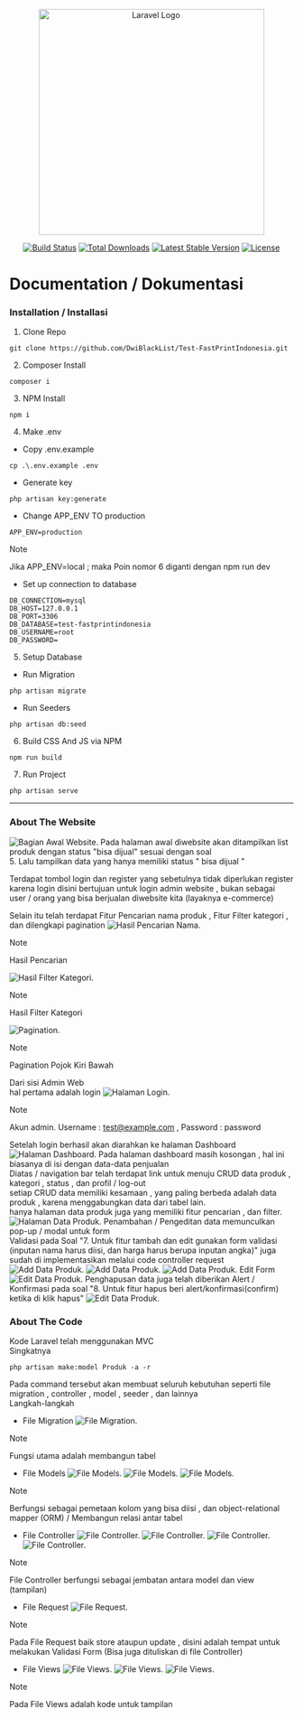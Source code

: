 <p align="center"><a href="https://laravel.com" target="_blank"><img src="https://raw.githubusercontent.com/laravel/art/master/logo-lockup/5%20SVG/2%20CMYK/1%20Full%20Color/laravel-logolockup-cmyk-red.svg" width="400" alt="Laravel Logo"></a></p>

<p align="center">
<a href="https://github.com/laravel/framework/actions"><img src="https://github.com/laravel/framework/workflows/tests/badge.svg" alt="Build Status"></a>
<a href="https://packagist.org/packages/laravel/framework"><img src="https://img.shields.io/packagist/dt/laravel/framework" alt="Total Downloads"></a>
<a href="https://packagist.org/packages/laravel/framework"><img src="https://img.shields.io/packagist/v/laravel/framework" alt="Latest Stable Version"></a>
<a href="https://packagist.org/packages/laravel/framework"><img src="https://img.shields.io/packagist/l/laravel/framework" alt="License"></a>
</p>

# Documentation / Dokumentasi
### Installation / Installasi

1. Clone Repo
```
git clone https://github.com/DwiBlackList/Test-FastPrintIndonesia.git
```
2. Composer Install
```
composer i
```
3. NPM Install
```
npm i
```
4. Make .env
- Copy .env.example
```
cp .\.env.example .env
```
- Generate key
```
php artisan key:generate
```
- Change APP_ENV TO production
```
APP_ENV=production
```
> [!NOTE]
> Jika APP_ENV=local ; maka Poin nomor 6 diganti dengan npm run dev

- Set up connection to database
```
DB_CONNECTION=mysql
DB_HOST=127.0.0.1
DB_PORT=3306
DB_DATABASE=test-fastprintindonesia
DB_USERNAME=root
DB_PASSWORD=
```
5. Setup Database
- Run Migration
```
php artisan migrate
```
- Run Seeders
```
php artisan db:seed
```
6. Build CSS And JS via NPM
```
npm run build
```
7. Run Project
```
php artisan serve
```
<hr>

### About The Website

![Bagian Awal Website.](https://i.imgur.com/QjVb3q8.png)
Pada halaman awal diwebsite akan ditampilkan list produk dengan status "bisa dijual" sesuai dengan soal <br>
5. Lalu tampilkan data yang hanya memiliki status " bisa dijual "<br>

Terdapat tombol login dan register yang sebetulnya tidak diperlukan register karena login disini bertujuan untuk login admin website , bukan sebagai user / orang yang bisa berjualan diwebsite kita (layaknya e-commerce)<br>

Selain itu telah terdapat Fitur Pencarian nama produk , Fitur Filter kategori , dan dilengkapi pagination
![Hasil Pencarian Nama.](https://i.imgur.com/jkAMeck.png)
> [!NOTE]
> Hasil Pencarian

![Hasil Filter Kategori.](https://i.imgur.com/etQaAX5.png)
> [!NOTE]
> Hasil Filter Kategori

![Pagination.](https://i.imgur.com/orYSJKM.png)
> [!NOTE]
> Pagination Pojok Kiri Bawah

Dari sisi Admin Web<br>
hal pertama adalah login
![Halaman Login.](https://i.imgur.com/IeNaR7J.png)
> [!NOTE]
> Akun admin. Username : test@example.com , Password : password

Setelah login berhasil akan diarahkan ke halaman Dashboard
![Halaman Dashboard.](https://i.imgur.com/IeorSNh.png)
Pada halaman dashboard masih kosongan , hal ini biasanya di isi dengan data-data penjualan<br>
Diatas / navigation bar telah terdapat link untuk menuju CRUD data produk , kategori , status , dan profil / log-out<br>
setiap CRUD data memiliki kesamaan , yang paling berbeda adalah data produk , karena menggabungkan data dari tabel lain.<br>
hanya halaman data produk juga yang memiliki fitur pencarian , dan filter.
![Halaman Data Produk.](https://i.imgur.com/8dpwtv4.png)
Penambahan / Pengeditan data memunculkan pop-up / modal untuk form<br>
Validasi pada Soal "7. Untuk fitur tambah dan edit gunakan form validasi (inputan nama harus diisi, dan harga harus berupa inputan angka)" juga sudah di implementasikan melalui code controller request
![Add Data Produk.](https://i.imgur.com/2sxXuHG.png)
![Add Data Produk.](https://i.imgur.com/0HSsH1O.png)
![Add Data Produk.](https://i.imgur.com/NNE648N.png)
Edit Form
![Edit Data Produk.](https://i.imgur.com/U6zJrAi.png)
Penghapusan data juga telah diberikan Alert / Konfirmasi pada soal "8. Untuk fitur hapus beri alert/konfirmasi(confirm) ketika di klik hapus"
![Edit Data Produk.](https://i.imgur.com/Vlom6Zt.png)

### About The Code
Kode Laravel telah menggunakan MVC<br>
Singkatnya
```
php artisan make:model Produk -a -r
```
Pada command tersebut akan membuat seluruh kebutuhan seperti file migration , controller , model , seeder , dan lainnya<br>
Langkah-langkah
- File Migration
![File Migration.](https://i.imgur.com/64pKrkw.png)
> [!NOTE]
> Fungsi utama adalah membangun tabel

- File Models
![File Models.](https://i.imgur.com/MlNUjOV.png)
![File Models.](https://i.imgur.com/woeXGHo.png)
![File Models.](https://i.imgur.com/GEBfFZc.png)
> [!NOTE]
> Berfungsi sebagai pemetaan kolom yang bisa diisi , dan object-relational mapper (ORM) / Membangun relasi antar tabel

- File Controller
![File Controller.](https://i.imgur.com/zuSMQLd.png)
![File Controller.](https://i.imgur.com/8iC93R1.png)
![File Controller.](https://i.imgur.com/AGAs3xL.png)
![File Controller.](https://i.imgur.com/cie0z32.png)
> [!NOTE]
> File Controller berfungsi sebagai jembatan antara model dan view (tampilan)

- File Request
![File Request.](https://i.imgur.com/UxynIVj.png)
> [!NOTE]
> Pada File Request baik store ataupun update , disini adalah tempat untuk melakukan Validasi Form (Bisa juga dituliskan di file Controller)

- File Views
![File Views.](https://i.imgur.com/ANIGpcA.png)
![File Views.](https://i.imgur.com/R3W9KoN.png)
![File Views.](https://i.imgur.com/inRUAWm.png)
> [!NOTE]
> Pada File Views adalah kode untuk tampilan
